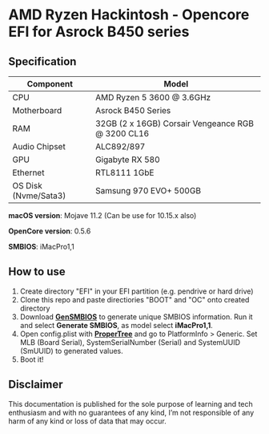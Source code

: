# AMD Ryzen Hackintosh - Opencore EFI for Asrock B450 series


## Specification
| **Component** | **Model** |
| ------------- | --------- |
| CPU | AMD Ryzen 5 3600 @ 3.6GHz |
| Motherboard | Asrock B450 Series |
| RAM | 32GB (2 x 16GB) Corsair Vengeance RGB @ 3200 CL16 |
| Audio Chipset | ALC892/897 |
| GPU | Gigabyte RX 580  |
| Ethernet | RTL8111 1GbE |
| OS Disk (Nvme/Sata3) | Samsung 970 EVO+ 500GB | Samsung 860 EVO 250GB |

**macOS version**: Mojave 11.2 (Can be use for 10.15.x also)  

**OpenCore version**: 0.5.6

**SMBIOS**:  iMacPro1,1

## How to use
  1. Create directory "EFI" in your EFI partition (e.g. pendrive or hard drive)
  2. Clone this repo and paste directiories "BOOT" and "OC" onto created directory
  3. Download [**GenSMBIOS**](https://github.com/corpnewt/GenSMBIOS) to generate unique SMBIOS information. Run it and select **Generate SMBIOS**, as model select **iMacPro1,1**.
  4. Open config.plist with [**ProperTree**](https://github.com/corpnewt/ProperTree) and go to PlatformInfo > Generic. Set MLB (Board Serial), SystemSerialNumber (Serial) and SystemUUID (SmUUID) to generated values.
  5. Boot it!  

## Disclaimer

This documentation is published for the sole purpose of learning and tech enthusiasm and with no guarantees of any kind, I’m not responsible of any harm of any kind or loss of data that may occur.
